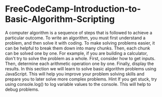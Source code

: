# FreeCodeCamp-Introduction-to-Basic-Algorithm-Scripting
A computer algorithm is a sequence of steps that is followed to achieve a particular outcome. To write an algorithm, you must first understand a problem, and then solve it with coding.  To make solving problems easier, it can be helpful to break them down into many chunks. Then, each chunk can be solved one by one. For example, if you are building a calculator, don't try to solve the problem as a whole. First, consider how to get inputs. Then, determine each arithmetic operation one by one. Finally, display the results.  In this section we will learn to solve basic algorithm problems using JavaScript. This will help you improve your problem solving skills and prepare you to later solve more complex problems.  Hint If you get stuck, try using console.log() to log variable values to the console. This will help to debug problems.
